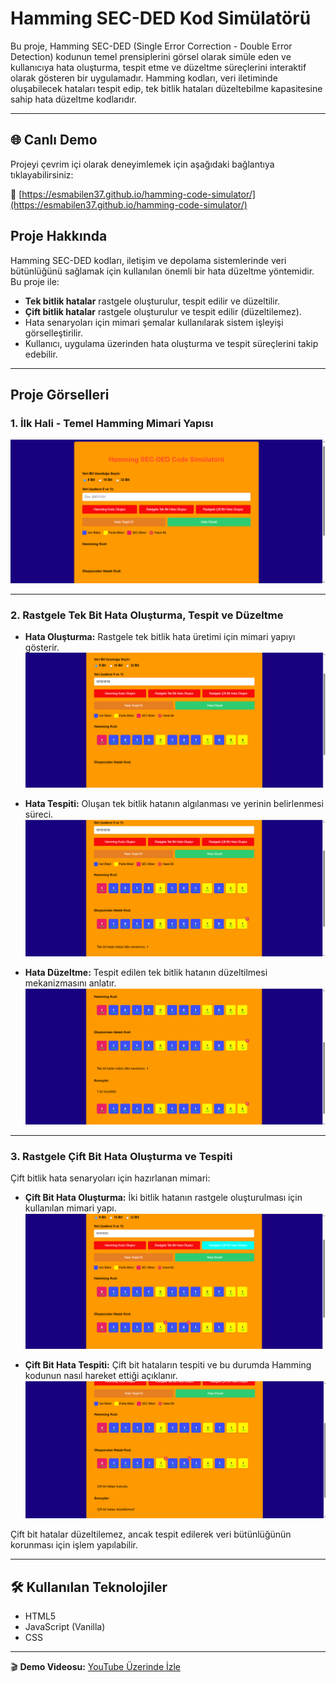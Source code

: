 # Hamming SEC-DED Kod Simülatörü

Bu proje, Hamming SEC-DED (Single Error Correction - Double Error Detection) kodunun temel prensiplerini görsel olarak simüle eden ve kullanıcıya hata oluşturma, tespit etme ve düzeltme süreçlerini interaktif olarak gösteren bir uygulamadır. Hamming kodları, veri iletiminde oluşabilecek hataları tespit edip, tek bitlik hataları düzeltebilme kapasitesine sahip hata düzeltme kodlarıdır.

---
## 🌐 Canlı Demo

Projeyi çevrim içi olarak deneyimlemek için aşağıdaki bağlantıya tıklayabilirsiniz:

🔗 [https://esmabilen37.github.io/hamming-code-simulator/](https://esmabilen37.github.io/hamming-code-simulator/)

## Proje Hakkında

Hamming SEC-DED kodları, iletişim ve depolama sistemlerinde veri bütünlüğünü sağlamak için kullanılan önemli bir hata düzeltme yöntemidir. Bu proje ile:

- **Tek bitlik hatalar** rastgele oluşturulur, tespit edilir ve düzeltilir.  
- **Çift bitlik hatalar** rastgele oluşturulur ve tespit edilir (düzeltilemez).  
- Hata senaryoları için mimari şemalar kullanılarak sistem işleyişi görselleştirilir.  
- Kullanıcı, uygulama üzerinden hata oluşturma ve tespit süreçlerini takip edebilir.

---

## Proje Görselleri


### 1. İlk Hali - Temel Hamming Mimari Yapısı


![Hamming Mimari - İlk Hali](./bmimarisi1.png)

---

### 2. Rastgele Tek Bit Hata Oluşturma, Tespit ve Düzeltme


- **Hata Oluşturma:** Rastgele tek bitlik hata üretimi için mimari yapıyı gösterir.  
  ![Tek Bit Hata Oluşturma](./bmimarisi2.png)  

- **Hata Tespiti:** Oluşan tek bitlik hatanın algılanması ve yerinin belirlenmesi süreci.  
  ![Tek Bit Hata Tespiti](./bmimarisi3yeni.png)  

- **Hata Düzeltme:** Tespit edilen tek bitlik hatanın düzeltilmesi mekanizmasını anlatır.  
  ![Tek Bit Hata Düzeltme](./bmimarisi4.png)



---

### 3. Rastgele Çift Bit Hata Oluşturma ve Tespiti

Çift bitlik hata senaryoları için hazırlanan mimari:

- **Çift Bit Hata Oluşturma:** İki bitlik hatanın rastgele oluşturulması için kullanılan mimari yapı.  
  ![Çift Bit Hata Oluşturma](./bmimarisiciftbit.png)

- **Çift Bit Hata Tespiti:** Çift bit hataların tespiti ve bu durumda Hamming kodunun nasıl hareket ettiği açıklanır.  
  ![Çift Bit Hata Tespiti](./bmimarisiciftson.png)

Çift bit hatalar düzeltilemez, ancak tespit edilerek veri bütünlüğünün korunması için işlem yapılabilir.

---
## 🛠️ Kullanılan Teknolojiler

- HTML5
- JavaScript (Vanilla)
- CSS
---
🎬 **Demo Videosu:** [YouTube Üzerinde İzle](https://youtu.be/KR6ZeaimbMs)




